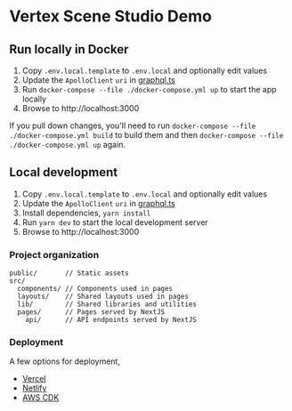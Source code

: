 # Vertex Scene Studio Demo

## Run locally in Docker

1. Copy `.env.local.template` to `.env.local` and optionally edit values
1. Update the `ApolloClient` `uri` in [graphql.ts](./src/lib/graphql.ts)
1. Run `docker-compose --file ./docker-compose.yml up` to start the app locally
1. Browse to http://localhost:3000

If you pull down changes, you'll need to run `docker-compose --file ./docker-compose.yml build` to build them and then `docker-compose --file ./docker-compose.yml up` again.

## Local development

1. Copy `.env.local.template` to `.env.local` and optionally edit values
1. Update the `ApolloClient` `uri` in [graphql.ts](./src/lib/graphql.ts)
1. Install dependencies, `yarn install`
1. Run `yarn dev` to start the local development server
1. Browse to http://localhost:3000

### Project organization

```text
public/       // Static assets
src/
  components/ // Components used in pages
  layouts/    // Shared layouts used in pages
  lib/        // Shared libraries and utilities
  pages/      // Pages served by NextJS
    api/      // API endpoints served by NextJS
```

### Deployment

A few options for deployment,

- [Vercel](https://nextjs.org/docs/deployment)
- [Netlify](https://www.netlify.com/blog/2020/11/30/how-to-deploy-next.js-sites-to-netlify/)
- [AWS CDK](https://github.com/serverless-nextjs/serverless-next.js#readme)
